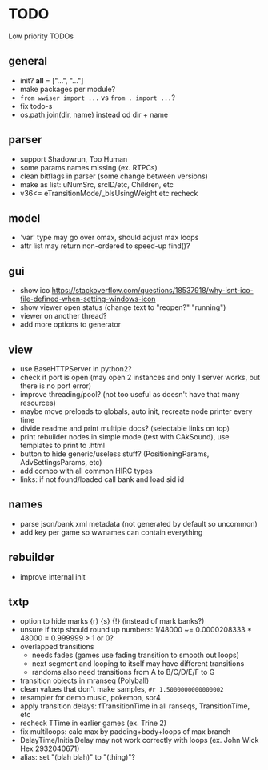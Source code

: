 # TODO
Low priority TODOs

## general
- init?  __all__ = ["...", "..."]
- make packages per module?
- `from wwiser import ...` vs `from . import ...`?
- fix todo-s 
- os.path.join(dir, name) instead od dir + name

## parser
- support Shadowrun, Too Human
- some params names missing (ex. RTPCs)
- clean bitflags in parser (some change between versions)
- make as list: uNumSrc, srcID/etc, Children, etc
- v36<= eTransitionMode/_bIsUsingWeight etc recheck

## model
- 'var' type may go over omax, should adjust max loops
- attr list may return non-ordered to speed-up find()?

## gui
- show ico https://stackoverflow.com/questions/18537918/why-isnt-ico-file-defined-when-setting-windows-icon
- show viewer open status (change text to "reopen?" "running")
- viewer on another thread?
- add more options to generator

## view
- use BaseHTTPServer in python2?
- check if port is open (may open 2 instances and only 1 server works, but there is no port error)
- improve threading/pool? (not too useful as doesn't have that many resources)
- maybe move preloads to globals, auto init, recreate node printer every time
- divide readme and print multiple docs? (selectable links on top)
- print rebuilder nodes in simple mode (test with CAkSound), use templates to print to .html
- button to hide generic/useless stuff? (PositioningParams, AdvSettingsParams, etc)
- add combo with all common HIRC types
- links: if not found/loaded call bank and load sid id

## names
- parse json/bank xml metadata (not generated by default so uncommon)
- add key per game so wwnames can contain everything

## rebuilder
- improve internal init

## txtp
- option to hide marks {r} {s} {!} (instead of mark banks?)
- unsure if txtp should round up numbers: 1/48000 ~= 0.0000208333 * 48000 = 0.999999 > 1 or 0?
- overlapped transitions
  - needs fades (games use fading transition to smooth out loops)
  - next segment and looping to itself may have different transitions
  - randoms also need transitions from A to B/C/D/E/F to G
- transition objects in mranseq (Polyball)
- clean values that don't make samples, `#r 1.5000000000000002`
- resampler for demo music, pokemon, sor4
- apply transition delays: fTransitionTime in all ranseqs, TransitionTime, etc
- recheck TTime in earlier games (ex. Trine 2)
- fix multiloops: calc max by padding+body+loops of max branch
- DelayTime/InitialDelay may not work correctly with loops (ex. John Wick Hex 2932040671)
- alias: set "(blah blah)" to "(thing)"?
